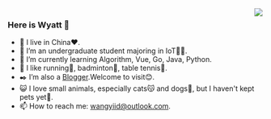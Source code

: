 <img align="right" src="https://github-readme-stats.vercel.app/api?username=hiWyatt&count_private=true&show_icons=true&theme=default" />

### Here is Wyatt 👋  
- 🔭 I live in China❤️.
- 🏫 I’m an undergraduate student majoring in IoT👨‍💻.
- 🌱 I’m currently learning Algorithm, Vue, Go, Java, Python.
- 🔆 I like running🏃, badminton🏸, table tennis🏓. 
- ✒️ I’m also a [Blogger](https://wangyi.one).Welcome to visit😊.
- 😺 I love small animals, especially cats😽 and dogs🐶, but I haven't kept pets yet🤦.
- 📫 How to reach me: wangyiid@outlook.com.

